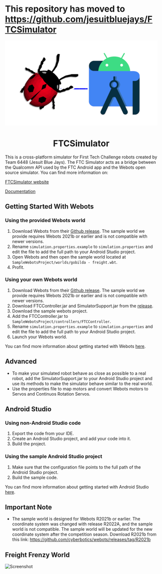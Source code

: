 # This repository has moved to https://github.com/jesuitbluejays/FTCSimulator 

<p align="center">
  <img src="./WebotsFTCController/assets/logo.png">
</p>
<h1 align="center">FTCSimulator</h1>

This is a cross-platform simulator for First Tech Challenge robots created by Team 6448 (Jesuit Blue Jays).  The FTC Simulator acts as a bridge between the Qualcomm API used by the FTC Android app and the Webots open source simulator. You can find more information on:
<br>

[FTCSimulator website](https://ftcsimulator.com) <br>

[Documentation](https://docs.ftcsimulator.com)

## Getting Started With Webots

### Using the provided Webots world

1. Download Webots from their [Github release](https://github.com/cyberbotics/webots/releases/tag/R2021b). The sample world we provide requires Webots 2021b or earlier and is not compatible with newer versions.
2. Rename `simulation.properties.example` to `simulation.properties` and edit the file to add the full path to your Android Studio project.
3. Open Webots and then open the sample world located at `SampleWebotsProject/worlds/gobilda - freight.wbt`.
4. Profit.

### Using your own Webots world

1. Download Webots from their [Github release](https://github.com/cyberbotics/webots/releases/tag/R2021b). The sample world we provide requires Webots 2021b or earlier and is not compatible with newer versions.
2. Download FTCController.jar and SimulatorSupport.jar from the [release](https://github.com/BlueJays6448/FTCSimulator/releases/tag/0.1).
3. Download the sample webots project.
4. Add the FTCController.jar to `SampleWebotsProject/controllers/FTCController`.
5. Rename `simulation.properties.example` to `simulation.properties` and edit the file to add the full path to your Android Studio project.
6. Launch your Webots world.

You can find more information about getting started with Webots [here](https://docs.ftcsimulator.com/getting-started/getting-started-with-webots).

## Advanced

- To make your simulated robot behave as close as possible to a real robot, add the SimulatorSupport.jar to your Android Studio project and use its methods to make the simulator behave similar to the real world.  
- Use the properties file to map motors and convert Webots motors to Servos and Continuos Rotation Servos.

## Android Studio

### Using non-Android Studio code

1. Export the code from your IDE.
2. Create an Android Studio project, and add your code into it.
3. Build the project.

### Using the sample Android Studio project

1. Make sure that the configuration file points to the full path of the Android Studio project.
2. Build the sample code.

You can find more information about getting started with Android Studio [here](https://docs.ftcsimulator.com/getting-started/getting-started-with-android-studio).

## Important Note

- The sample world is designed for Webots R2021b or earlier.  The coordinate system was changed with release R2022A, and the sample world is not compatible.  The sample world will be updated for the new coordinate system after the competition season.  Download R2021b from this link: <https://github.com/cyberbotics/webots/releases/tag/R2021b>

## Freight Frenzy World

![Screenshot](https://user-images.githubusercontent.com/55167736/153104696-272da409-3e2f-4e09-9f2d-b9f2734805db.png)
